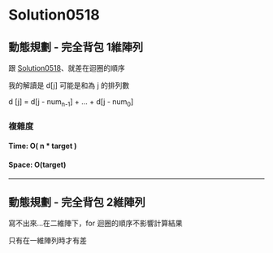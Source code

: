 # Solution0518

## 動態規劃 - 完全背包 1維陣列

跟 [Solution0518](Solution0518.md)、就差在迴圈的順序

我的解讀是 d[j] 可能是和為 j 的排列數

d [j] = d[j - num<sub>n-1</sub>] + ... + d[j - num<sub>0</sub>]

### 複雜度

#### Time: O( n * target )

#### Space: O(target)

---

## 動態規劃 - 完全背包 2維陣列

寫不出來...在二維陣下，for 迴圈的順序不影響計算結果

只有在一維陣列時才有差